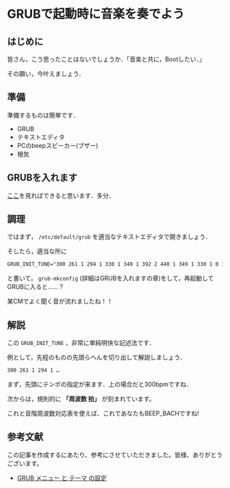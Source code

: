 # GRUBで起動時に音楽を奏でよう

## はじめに

皆さん，こう思ったことはないでしょうか．「音楽と共に，Bootしたい．」

その願い，今叶えましょう．

## 準備

準備するものは簡単です．

- GRUB
- テキストエディタ
- PCのbeepスピーカー(ブザー)
- 根気

## GRUBを入れます

[ここ](https://wiki.archlinux.jp/index.php/GRUB)を見ればできると思います．多分．

## 調理

ではまず， `/etc/default/grub` を適当なテキストエディタで開きましょう．

そしたら，適当な所に

```txt
GRUB_INIT_TUNE="300 261 1 294 1 330 1 349 1 392 2 440 1 349 1 330 1 0 1 294 1 0 1 262 2"
```

と書いて， `grub-mkconfig` (詳細はGRUBを入れますの章)をして，再起動してGRUBに入ると……？

某CMでよく聞く音が流れましたね！！

## 解説

この `GRUB_INIT_TUNE` ，非常に単純明快な記述法です．

例として，先程のものの先頭らへんを切り出して解説しましょう．

```txt
300 261 1 294 1 …
```

まず，先頭にテンポの指定が来ます．上の場合だと300bpmですね．

次からは，規則的に **「周波数 拍」** が刻まれています。

これと音階周波数対応表を使えば、これであなたもBEEP_BACHですね!

## 参考文献

この記事を作成するにあたり、参考にさせていただきました。皆様、ありがとうございます。

- [GRUB メニュー と テーマ の設定](https://www.fuukemn.biz/page109-grub_config_menu.html)